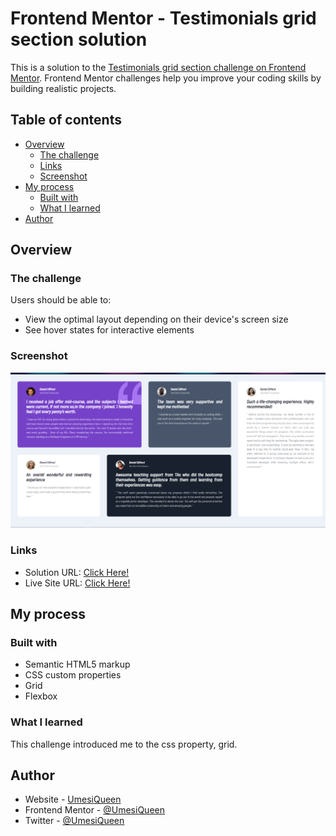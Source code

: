# Frontend Mentor - Testimonials grid section solution

This is a solution to the [Testimonials grid section challenge on Frontend Mentor](https://www.frontendmentor.io/challenges/testimonials-grid-section-Nnw6J7Un7). Frontend Mentor challenges help you improve your coding skills by building realistic projects. 

## Table of contents

- [Overview](#overview)
  - [The challenge](#the-challenge)
  - [Links](#links)
  - [Screenshot](#screenshot)
- [My process](#my-process)
  - [Built with](#built-with)
  - [What I learned](#what-i-learned)
- [Author](#author)


## Overview

### The challenge

Users should be able to:

- View the optimal layout depending on their device's screen size
- See hover states for interactive elements

### Screenshot
![Alt text](images/Screenshot.png?raw=true "Optional Title")

### Links

- Solution URL: [Click Here!](https://www.frontendmentor.io/solutions/testimonials-grid-section-f1oMQRcp4X)
- Live Site URL: [Click Here!](https://umesiqueen.github.io/Testimonials-grid-section)

## My process

### Built with

- Semantic HTML5 markup
- CSS custom properties
- Grid
- Flexbox


### What I learned
This challenge introduced me to the css property, grid.

## Author

- Website - [UmesiQueen](https://umesiqueen.github.io/UmesiQueen/)
- Frontend Mentor - [@UmesiQueen](https://www.frontendmentor.io/profile/UmesiQueen)
- Twitter - [@UmesiQueen](https://www.twitter.com/UmesiQueen)


